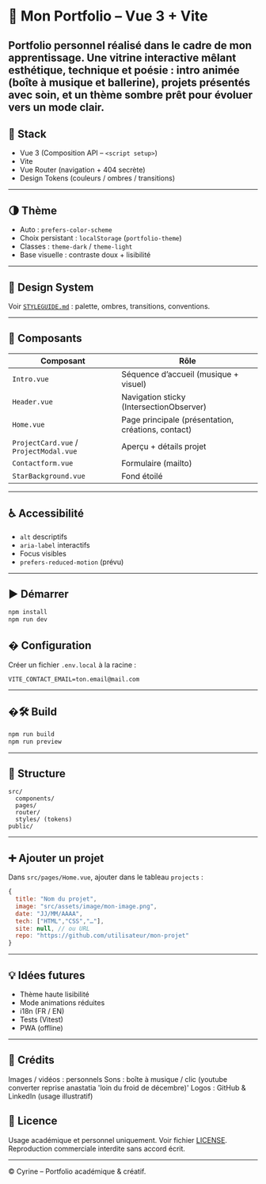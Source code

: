 # 🌸 Mon Portfolio – Vue 3 + Vite

Portfolio personnel réalisé dans le cadre de mon apprentissage.
Une vitrine interactive mêlant esthétique, technique et poésie :
intro animée (boîte à musique et ballerine), projets présentés avec soin, et un thème sombre prêt pour évoluer vers un mode clair.
---

## 🚀 Stack
- Vue 3 (Composition API – `<script setup>`)
- Vite
- Vue Router (navigation + 404 secrète)
- Design Tokens (couleurs / ombres / transitions)

---

## 🌗 Thème
- Auto : `prefers-color-scheme`
- Choix persistant : `localStorage` (`portfolio-theme`)
- Classes : `theme-dark` / `theme-light`
- Base visuelle : contraste doux + lisibilité

---

## 🎨 Design System
Voir [`STYLEGUIDE.md`](./STYLEGUIDE.md) : palette, ombres, transitions, conventions.

---

## 🧩 Composants
| Composant | Rôle |
|-----------|------|
| `Intro.vue` | Séquence d’accueil (musique + visuel) |
| `Header.vue` | Navigation sticky (IntersectionObserver) |
| `Home.vue` | Page principale (présentation, créations, contact) |
| `ProjectCard.vue` / `ProjectModal.vue` | Aperçu + détails projet |
| `Contactform.vue` | Formulaire (mailto) |
| `StarBackground.vue` | Fond étoilé |

---

## ♿ Accessibilité
- `alt` descriptifs
- `aria-label` interactifs
- Focus visibles
- `prefers-reduced-motion` (prévu)

---

## ▶️ Démarrer
```bash
npm install
npm run dev
```

## � Configuration
Créer un fichier `.env.local` à la racine :
```
VITE_CONTACT_EMAIL=ton.email@mail.com
```

---

## �🛠 Build
```bash
npm run build
npm run preview
```

---

## 📁 Structure
```
src/
  components/
  pages/
  router/
  styles/ (tokens)
public/
```

---

## ➕ Ajouter un projet
Dans `src/pages/Home.vue`, ajouter dans le tableau `projects` :
```js
{
  title: "Nom du projet",
  image: "src/assets/image/mon-image.png",
  date: "JJ/MM/AAAA",
  tech: ["HTML","CSS","…"],
  site: null, // ou URL
  repo: "https://github.com/utilisateur/mon-projet"
}
```

---

## 💡 Idées futures
- Thème haute lisibilité
- Mode animations réduites
- i18n (FR / EN)
- Tests (Vitest)
- PWA (offline)

---

## 🎵 Crédits 
Images / vidéos : personnels 
Sons : boîte à musique / clic (youtube converter reprise anastatia 'loin du froid de décembre)'
Logos : GitHub & LinkedIn (usage illustratif)

## 📄 Licence
Usage académique et personnel uniquement. Voir fichier [LICENSE](./LICENSE).  
Reproduction commerciale interdite sans accord écrit.  


---
© Cyrine – Portfolio académique & créatif.
